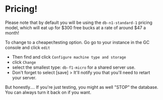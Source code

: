 # Pricing!

Please note that by default you will be using the `db-n1-standard-1` pricing model, which will eat up for $300 free bucks at a rate of around $47 a month!

To change to a cheaper/testing option. Go go to your instance in the GC console and click `edit`

- Then find and click `Configure machine type and storage`
- click `Change`
- select the smallest type: `db-f1-micro` for a shared server use.
- Don't forget to select [save] > It'll notify you that you'll need to retart your server.

But honestly.... If you're just testing, you might as well "STOP" the database. You can always turn it back on if you want. 


